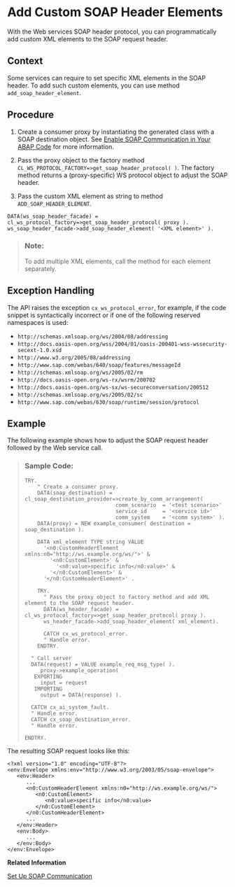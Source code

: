 <!-- loio3dadfa903a11457d92248bccaa44fa27 -->

# Add Custom SOAP Header Elements

With the Web services SOAP header protocol, you can programmatically add custom XML elements to the SOAP request header.



<a name="loio3dadfa903a11457d92248bccaa44fa27__section_r3v_c5v_gsb"/>

## Context

Some services can require to set specific XML elements in the SOAP header. To add such custom elements, you can use method `add_soap_header_element`.



<a name="loio3dadfa903a11457d92248bccaa44fa27__section_pzt_d5v_gsb"/>

## Procedure

1.  Create a consumer proxy by instantiating the generated class with a SOAP destination object. See [Enable SOAP Communication in Your ABAP Code](enable-soap-communication-in-your-abap-code-6ab460e.md) for more information.

2.  Pass the proxy object to the factory method `CL_WS_PROTOCOL_FACTORY=>get_soap_header_protocol( )`. The factory method returns a \(proxy-specific\) WS protocol object to adjust the SOAP header.
3.  Pass the custom XML element as string to method `ADD_SOAP_HEADER_ELEMENT`.

```abap
DATA(ws_soap_header_facade) = cl_ws_protocol_factory=>get_soap_header_protocol( proxy ).
ws_soap_header_facade->add_soap_header_element( '<XML element>' ).
```

> ### Note:  
> To add multiple XML elements, call the method for each element separately.



## Exception Handling

The API raises the exception `cx_ws_protocol_error`, for example, if the code snippet is syntactically incorrect or if one of the following reserved namespaces is used:

-   `http://schemas.xmlsoap.org/ws/2004/08/addressing`
-   `http://docs.oasis-open.org/wss/2004/01/oasis-200401-wss-wssecurity-secext-1.0.xsd`
-   `http://www.w3.org/2005/08/addressing`
-   `http://www.sap.com/webas/640/soap/features/messageId`
-   `http://schemas.xmlsoap.org/ws/2005/02/rm`
-   `http://docs.oasis-open.org/ws-rx/wsrm/200702`
-   `http://docs.oasis-open.org/ws-sx/ws-secureconversation/200512`
-   `http://schemas.xmlsoap.org/ws/2005/02/sc`
-   `http://www.sap.com/webas/630/soap/runtime/session/protocol`



<a name="loio3dadfa903a11457d92248bccaa44fa27__section_pld_35v_gsb"/>

## Example

The following example shows how to adjust the SOAP request header followed by the Web service call.

> ### Sample Code:  
> ```abap
> TRY.
>     " Create a consumer proxy.
>     DATA(soap_destination) = cl_soap_destination_provider=>create_by_comm_arrangement(
>                              comm_scenario  = '<test scenario>'
>                              service_id     = '<service id>'
>                              comm_system    = '<comm system>' ).
>     DATA(proxy) = NEW example_consumer( destination = soap_destination ).
>      
>     DATA xml_element TYPE string VALUE
>       '<n0:CustomHeaderElement xmlns:n0="http://ws.example.org/ws/">' &
>         '<n0:CustomElement>' &
>           '<n0:value>specific info</n0:value>' &
>         '</n0:CustomElement>' &
>       '</n0:CustomHeaderElement>' .
>  
>     TRY.
>       " Pass the proxy object to factory method and add XML element to the SOAP request header.
>       DATA(ws_header_facade) = cl_ws_protocol_factory=>get_soap_header_protocol( proxy ).
>       ws_header_facade->add_soap_header_element( xml_element).
>      
>       CATCH cx_ws_protocol_error.
>       " Handle error.
>     ENDTRY.
>  
>   " Call server
>   DATA(request) = VALUE example_req_msg_type( ).
>      proxy->example_operation(
>    EXPORTING
>      input = request
>    IMPORTING
>      output = DATA(response) ).
>  
>   CATCH cx_ai_system_fault.
>   " Handle error.
>   CATCH cx_soap_destination_error.
>   " Handle error.
>  
> ENDTRY.
> ```

The resulting SOAP request looks like this:

```
<?xml version="1.0" encoding="UTF-8"?>
<env:Envelope xmlns:env="http://www.w3.org/2003/05/soap-envelope">
   <env:Header>
      ...
      <n0:CustomHeaderElement xmlns:n0="http://ws.example.org/ws/">
         <n0:CustomElement>
            <n0:value>specific info</n0:value>
         </n0:CustomElement>
      </n0:CustomHeaderElement>
      ...
   </env:Header>
   <env:Body>
      ...
   </env:Body>
</env:Envelope>
```

**Related Information**  


[Set Up SOAP Communication](set-up-soap-communication-8b6723b.md "Developers can consume synchronous SOAP-based Web services for outbound communication from the ABAP environment.")


